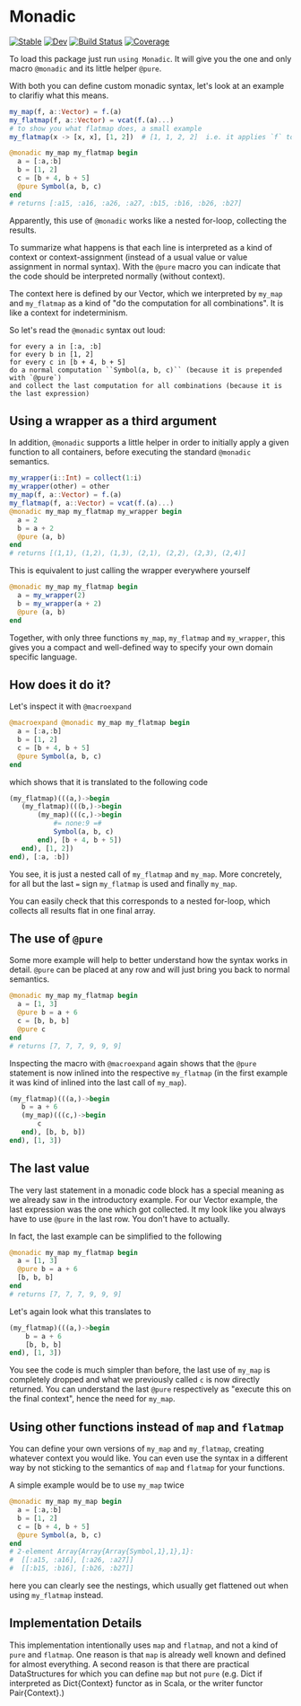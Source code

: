 Monadic
=======

[![Stable](https://img.shields.io/badge/docs-stable-blue.svg)](https://schlichtanders.github.io/Monadic.jl/stable)
[![Dev](https://img.shields.io/badge/docs-dev-blue.svg)](https://schlichtanders.github.io/Monadic.jl/dev)
[![Build Status](https://github.com/schlichtanders/Monadic.jl/workflows/CI/badge.svg)](https://github.com/schlichtanders/Monadic.jl/actions)
[![Coverage](https://codecov.io/gh/schlichtanders/Monadic.jl/branch/master/graph/badge.svg)](https://codecov.io/gh/schlichtanders/Monadic.jl)

To load this package just run `using Monadic`. It will give you the one and only macro `@monadic` and its little helper ``@pure``.

With both you can define custom monadic syntax, let's look at an example to clarifiy what this means.

```julia
my_map(f, a::Vector) = f.(a)
my_flatmap(f, a::Vector) = vcat(f.(a)...)
# to show you what flatmap does, a small example
my_flatmap(x -> [x, x], [1, 2])  # [1, 1, 2, 2]  i.e. it applies `f` to every element and concatenates all results

@monadic my_map my_flatmap begin
  a = [:a,:b]
  b = [1, 2]
  c = [b + 4, b + 5]
  @pure Symbol(a, b, c)
end
# returns [:a15, :a16, :a26, :a27, :b15, :b16, :b26, :b27]

```
Apparently, this use of `@monadic` works like a nested for-loop, collecting the results.

To summarize what happens is that each line is interpreted as a kind of context or context-assignment (instead of
a usual value or value assignment in normal syntax). With the `@pure` macro you can indicate that the code should be
 interpreted normally (without context).

The context here is defined by our Vector, which we interpreted by ``my_map`` and ``my_flatmap`` as a kind of "do the computation for all combinations". It is like a context for indeterminism.

So let's read the `@monadic` syntax out loud:
```
for every a in [:a, :b]
for every b in [1, 2]
for every c in [b + 4, b + 5]
do a normal computation ``Symbol(a, b, c)`` (because it is prepended with `@pure`)
and collect the last computation for all combinations (because it is the last expression)
```

Using a wrapper as a third argument
-----------------------------------

In addition, `@monadic` supports a little helper in order to initially apply a given function to all containers, before executing the standard `@monadic` semantics.

```julia
my_wrapper(i::Int) = collect(1:i)
my_wrapper(other) = other
my_map(f, a::Vector) = f.(a)
my_flatmap(f, a::Vector) = vcat(f.(a)...)
@monadic my_map my_flatmap my_wrapper begin
  a = 2
  b = a + 2
  @pure (a, b)
end
# returns [(1,1), (1,2), (1,3), (2,1), (2,2), (2,3), (2,4)]
```
This is equivalent to just calling the wrapper everywhere yourself
```julia
@monadic my_map my_flatmap begin
  a = my_wrapper(2)
  b = my_wrapper(a + 2)
  @pure (a, b)
end
```

Together, with only three functions `my_map`, `my_flatmap` and `my_wrapper`, this gives you a compact and well-defined
way to specify your own domain specific language.



How does it do it?
------------------

Let's inspect it with `@macroexpand`

```julia
@macroexpand @monadic my_map my_flatmap begin
  a = [:a,:b]
  b = [1, 2]
  c = [b + 4, b + 5]
  @pure Symbol(a, b, c)
end
```
which shows that it is translated to the following code
```julia
(my_flatmap)(((a,)->begin
   (my_flatmap)(((b,)->begin
       (my_map)(((c,)->begin
           #= none:9 =#
           Symbol(a, b, c)
       end), [b + 4, b + 5])
   end), [1, 2])
end), [:a, :b])
```
You see, it is just a nested call of ``my_flatmap`` and ``my_map``. More concretely, for all but the last `=` sign ``my_flatmap`` is used and finally ``my_map``.

You can easily check that this corresponds to a nested for-loop, which collects all results flat in one final array.


The use of ``@pure``
--------------------

Some more example will help to better understand how the syntax works in detail. ``@pure`` can be
placed at any row and will just bring you back to normal semantics.

```julia
@monadic my_map my_flatmap begin
  a = [1, 3]
  @pure b = a + 6
  c = [b, b, b]
  @pure c
end
# returns [7, 7, 7, 9, 9, 9]
```

Inspecting the macro with ``@macroexpand`` again shows that the ``@pure`` statement is now inlined into the respective ``my_flatmap`` (in the first example it was kind of inlined into the last call of ``my_map``).
```julia
(my_flatmap)(((a,)->begin
   b = a + 6
   (my_map)(((c,)->begin
       c
   end), [b, b, b])
end), [1, 3])
```

The last value
--------------

The very last statement in a monadic code block has a special meaning as we already saw in the introductory example. For our Vector example, the last expression was the one which got collected. It my look like you always have to use ``@pure`` in the last row. You don't have to actually.

In fact, the last example can be simplified to the following
```julia
@monadic my_map my_flatmap begin
  a = [1, 3]
  @pure b = a + 6
  [b, b, b]
end
# returns [7, 7, 7, 9, 9, 9]
```

Let's again look what this translates to
```julia
(my_flatmap)(((a,)->begin
    b = a + 6
    [b, b, b]
end), [1, 3])
```
You see the code is much simpler than before, the last use of ``my_map`` is completely dropped and what we previously called `c` is now directly returned. You can understand the last `@pure` respectively as "execute this on the final context", hence the need for ``my_map``.


Using other functions instead of ``map`` and ``flatmap``
--------------------------------------------------------

You can define your own versions of ``my_map`` and ``my_flatmap``, creating whatever context you would like. You can even use the syntax in a different way by not sticking to the semantics of ``map`` and ``flatmap`` for your functions.

A simple example would be to use ``my_map`` twice
```julia
@monadic my_map my_map begin
  a = [:a,:b]
  b = [1, 2]
  c = [b + 4, b + 5]
  @pure Symbol(a, b, c)
end
# 2-element Array{Array{Array{Symbol,1},1},1}:
#  [[:a15, :a16], [:a26, :a27]]
#  [[:b15, :b16], [:b26, :b27]]
```
here you can clearly see the nestings, which usually get flattened out when using ``my_flatmap`` instead.


Implementation Details
----------------------

This implementation intentionally uses ``map`` and ``flatmap``, and not a kind of ``pure`` and ``flatmap``. One reason is that ``map`` is already well known and defined for almost everything. A second reason is that there are practical DataStructures for which you can define ``map`` but not ``pure`` (e.g. Dict if interpreted as Dict{Context} functor as in Scala, or the writer functor Pair{Context}.)
